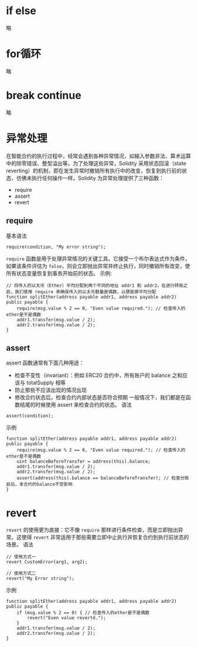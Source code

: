 # if else
略
# for循环
略
# break continue
略

# 异常处理
在智能合约的执行过程中，经常会遇到各种异常情况，如输入参数非法、算术运算中的除零错误、整型溢出等。为了处理这些异常，Solidity 采用状态回滚（state reverting）的机制，即在发生异常时撤销所有执行中的改变，恢复到执行前的状态，仿佛未执行任何操作一样。Solidity 为异常处理提供了三种函数：
- require
- assert
- revert
## require
基本语法
```solidity
require(condition, "My error string");
```
`require` 函数是用于处理异常情况的关键工具。它接受一个布尔表达式作为条件，如果该条件评估为 `false`，则会立即抛出异常并终止执行，同时撤销所有改变，使所有状态变量恢复到事务开始前的状态。
示例:
```solidity
// 将传入的以太币（Ether）平均分配到两个不同的地址 addr1 和 addr2。在进行转账之前，我们使用 require 来确保传入的以太币数量是偶数，以便能够平均分配
function splitEther(address payable addr1, address payable addr2) public payable {
    require(msg.value % 2 == 0, "Even value required."); // 检查传入的ether是不是偶数
    addr1.transfer(msg.value / 2);
    addr2.transfer(msg.value / 2);
}
```
## assert
assert 函数通常有下面几种用途：
- 检查不变性（invariant）：例如 ERC20 合约中，所有账户的 balance 之和应该与 totalSupply 相等
- 防止那些不应该出现的情况出现
- 修改合约状态后，检查合约内部状态是否符合预期
一般情况下，我们都是在函数结尾的时候使用 assert 来检查合约的状态。
语法
```solidity
assert(condition);
```
示例
```solidity
function splitEther(address payable addr1, address payable addr2) public payable {
    require(msg.value % 2 == 0, "Even value required."); // 检查传入的ether是不是偶数
    uint balanceBeforeTransfer = address(this).balance;
    addr1.transfer(msg.value / 2);
    addr2.transfer(msg.value / 2);
    assert(address(this).balance == balanceBeforeTransfer); // 检查分账前后，本合约的balance不受影响
}
```

# revert
`revert` 的使用更为直接：它不像 `require` 那样进行条件检查，而是立即抛出异常。这使得 `revert` 非常适用于那些需要立即中止执行并恢复合约到执行前状态的场景。
语法
```solidity
// 使用方式一
revert CustomError(arg1, arg2);

// 使用方式二
revert("My Error string");
```
示例
```solidity
function splitEther(address payable addr1, address payable addr2) public payable {
    if (msg.value % 2 == 0) { // 检查传入的ether是不是偶数
        revert("Even value revertd.");
    } 
    addr1.transfer(msg.value / 2);
    addr2.transfer(msg.value / 2);
}
```
